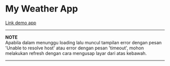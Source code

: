 # My Weather App
[Link demo app](https://drive.google.com/file/d/1knaYACjaKKKcjsQSedaSg7AATsIsgcn2/view?usp=sharing)

---
**NOTE**  
Apabila dalam menunggu loading lalu muncul tampilan error dengan pesan 'Unable to resolve host' atau error dengan pesan 'timeout', mohon melakukan refresh dengan cara mengusap layar dari atas kebawah.

---
